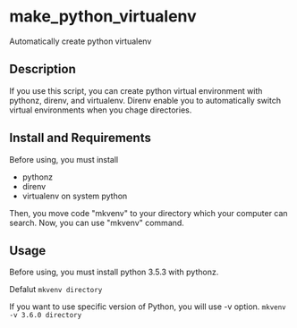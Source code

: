 make_python_virtualenv
====
Automatically create python virtualenv

## Description
If you use this script, you can create python virtual environment with pythonz, direnv, and virtualenv. Direnv enable you to automatically switch virtual environments when you chage directories.

## Install and Requirements
Before using, you must install
- pythonz
- direnv
- virtualenv on system python

Then, you move code "mkvenv" to your directory which your computer can search.
Now, you can use "mkvenv" command.

## Usage
Before using, you must install python 3.5.3 with pythonz.

Defalut
`mkvenv directory`

If you want to use specific version of Python, you will use -v option.
`mkvenv -v 3.6.0 directory`


